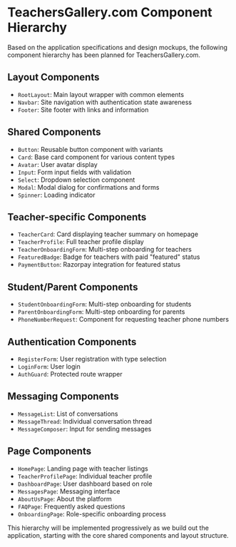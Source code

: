 # TeachersGallery.com Component Hierarchy

Based on the application specifications and design mockups, the following component hierarchy has been planned for TeachersGallery.com.

## Layout Components
- `RootLayout`: Main layout wrapper with common elements
- `Navbar`: Site navigation with authentication state awareness
- `Footer`: Site footer with links and information

## Shared Components
- `Button`: Reusable button component with variants
- `Card`: Base card component for various content types
- `Avatar`: User avatar display
- `Input`: Form input fields with validation
- `Select`: Dropdown selection component
- `Modal`: Modal dialog for confirmations and forms
- `Spinner`: Loading indicator

## Teacher-specific Components
- `TeacherCard`: Card displaying teacher summary on homepage
- `TeacherProfile`: Full teacher profile display
- `TeacherOnboardingForm`: Multi-step onboarding for teachers
- `FeaturedBadge`: Badge for teachers with paid "featured" status
- `PaymentButton`: Razorpay integration for featured status

## Student/Parent Components
- `StudentOnboardingForm`: Multi-step onboarding for students
- `ParentOnboardingForm`: Multi-step onboarding for parents
- `PhoneNumberRequest`: Component for requesting teacher phone numbers

## Authentication Components
- `RegisterForm`: User registration with type selection
- `LoginForm`: User login
- `AuthGuard`: Protected route wrapper

## Messaging Components
- `MessageList`: List of conversations
- `MessageThread`: Individual conversation thread
- `MessageComposer`: Input for sending messages

## Page Components
- `HomePage`: Landing page with teacher listings
- `TeacherProfilePage`: Individual teacher profile
- `DashboardPage`: User dashboard based on role
- `MessagesPage`: Messaging interface
- `AboutUsPage`: About the platform
- `FAQPage`: Frequently asked questions
- `OnboardingPage`: Role-specific onboarding process

This hierarchy will be implemented progressively as we build out the application, starting with the core shared components and layout structure. 